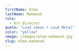 ```yaml
---
firstName: Alma
lastName: Mahmood
role:
  - Art Director
quote: "Loud ideas + Loud Metal"
color: "yellow"
image: /images/alma-mahmood.jpg
slug: alma-mahmood
---
```

